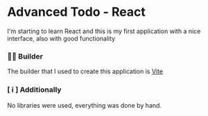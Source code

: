# Advanced Todo - React

I'm starting to learn React and this is my first application with a nice interface, also with good functionality

### 👷‍♂️ Builder

The builder that I used to create this application is [Vite](https://vitejs.dev)

### [ ℹ️ ] Additionally

No libraries were used, everything was done by hand.